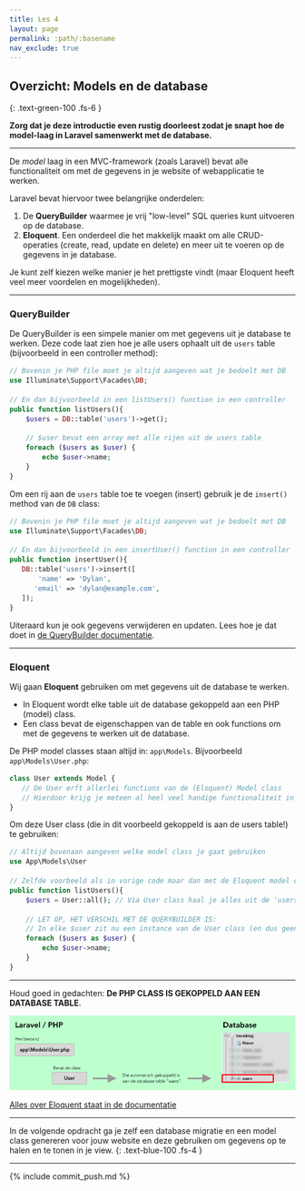 ```yaml
---
title: Les 4
layout: page
permalink: :path/:basename
nav_exclude: true
---
```


## Overzicht: Models en de database
{: .text-green-100 .fs-6 }

**Zorg dat je deze introductie even rustig doorleest zodat je snapt hoe de model-laag in Laravel samenwerkt met de database.**

---

De *model* laag in een MVC-framework (zoals Laravel) bevat alle functionaliteit om met de gegevens in je website of
webapplicatie te werken.

Laravel bevat hiervoor twee belangrijke onderdelen:

1. De **QueryBuilder** waarmee je vrij "low-level" SQL queries kunt uitvoeren op de database.
2. **Eloquent**. Een onderdeel die het makkelijk maakt om alle CRUD-operaties (create, read, update en delete) en meer uit te
   voeren op de gegevens in je database.

Je kunt zelf kiezen welke manier je het prettigste vindt (maar Eloquent heeft veel meer voordelen en mogelijkheden).

---

### QueryBuilder

De QueryBuilder is een simpele manier om met gegevens uit je database te werken. Deze code laat zien hoe je alle
users ophaalt uit de `users` table (bijvoorbeeld in een controller method):

```php
// Bovenin je PHP file moet je altijd aangeven wat je bedoelt met DB
use Illuminate\Support\Facades\DB;

// En dan bijvoorbeeld in een listUsers() function in een controller
public function listUsers(){
    $users = DB::table('users')->get(); 
    
    // $user bevat een array met alle rijen uit de users table
    foreach ($users as $user) {
        echo $user->name;
    }
}
```

Om een rij aan de `users` table toe te voegen (insert) gebruik je de `insert()` method van de `DB` class:

```php
// Bovenin je PHP file moet je altijd aangeven wat je bedoelt met DB
use Illuminate\Support\Facades\DB;

// En dan bijvoorbeeld in een insertUser() function in een controller
public function insertUser(){
   DB::table('users')->insert([
       'name' => 'Dylan',
      'email' => 'dylan@example.com',
   ]);
}
```

Uiteraard kun je ook gegevens verwijderen en updaten. Lees hoe je dat doet in [de QueryBuilder documentatie](https://laravel.com/docs/9.x/queries).

---

### Eloquent

Wij gaan **Eloquent** gebruiken om met gegevens uit de database te werken.

- In Eloquent wordt elke table uit de database gekoppeld aan een PHP (model) class.
- Een class bevat de eigenschappen van de table en ook functions om met de gegevens te werken uit de database.


De PHP model classes staan altijd in: `app\Models`. Bijvoorbeeld `app\Models\User.php`:

```php
class User extends Model {
   // De User erft allerlei functions van de (Eloquent) Model class 
   // Hierdoor krijg je meteen al heel veel handige functionaliteit in je class!
}
```

Om deze User class (die in dit voorbeeld gekoppeld is aan de users table!) te gebruiken:

```php
// Altijd bovenaan aangeven welke model class je gaat gebruiken
use App\Models\User

// Zelfde voorbeeld als in vorige code maar dan met de Eloquent model class
public function listUsers(){
    $users = User::all(); // Via User class haal je alles uit de 'users' table
    
    // LET OP, HET VERSCHIL MET DE QUERYBUILDER IS: 
    // In elke $user zit nu een instance van de User class (en dus geen array)
    foreach ($users as $user) {
        echo $user->name;
    }
}
```
---

Houd goed in gedachten: **De PHP CLASS IS GEKOPPELD AAN EEN DATABASE TABLE**.

![Eloquent en database](images/eloquent-overview.png)

[Alles over Eloquent staat in de documentatie](https://laravel.com/docs/9.x/eloquent)

---

In de volgende opdracht ga je zelf een database migratie en een model class genereren voor jouw website en deze gebruiken om gegevens op te halen en te tonen in je view.
{: .text-blue-100 .fs-4 }

---

{% include commit_push.md %}


